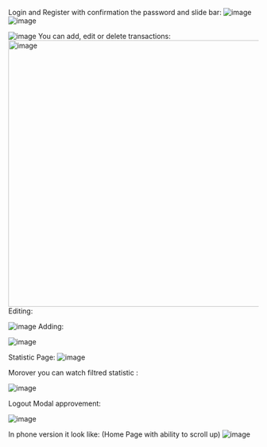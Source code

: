 Login and Register with confirmation the password and slide bar:
![image](https://github.com/user-attachments/assets/47e68682-4cf6-49a1-abb7-898b6d4425b9)
![image](https://github.com/user-attachments/assets/eaf2e89e-5597-4594-9dc8-67256714f3ca)


![image](https://github.com/user-attachments/assets/a13c648b-3b66-47a5-840c-874a2cd1d8a4)
You can add, edit or delete transactions:
<img width="536" alt="image" src="https://github.com/user-attachments/assets/0b3ab204-0247-44ed-8afd-87882dc3fd47">
Editing:

![image](https://github.com/user-attachments/assets/dda864c6-2e3e-4cc2-90b6-785d2eb127c1)
Adding:

![image](https://github.com/user-attachments/assets/bc91c12f-ef90-4520-a721-6e00fd2bba75)


Statistic Page:
![image](https://github.com/user-attachments/assets/50f723c9-28e1-4f40-a5ca-e9e318aa3e5b)


Morover you can watch filtred statistic :

![image](https://github.com/user-attachments/assets/c5c2c81d-9da8-40f9-bfdb-0400cf41f448)

Logout Modal approvement:

![image](https://github.com/user-attachments/assets/0d5e11b5-78ef-42a5-a2fa-538407c128d9)


In phone version it look like:
(Home Page with ability  to scroll up)
![image](https://github.com/user-attachments/assets/69060874-8a24-451d-9d5e-24e51a59cc75)








